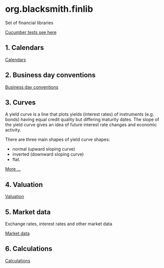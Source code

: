 # org.blacksmith.finlib

Set of financial libraries

[Cucumber tests see here](src/test/resources/features)

## 1. Calendars

[Calendars](doc/Calendars.md)

## 2. Business day conventions

[Business day conventions](doc/BusinessDayConventions.md)

## 3. Curves

A yield curve is a line that plots yields (interest rates) of instruments (e.g. bonds) having equal credit quality but differing maturity dates. The slope of the yield curve gives an idea of future interest rate changes and economic activity.

There are three main shapes of yield curve shapes: 
- normal (upward sloping curve) 
- inverted (downward sloping curve)
- flat.

[More ...](doc/Curves.md)

## 4. Valuation

[Valuation](doc/Valuation.md)

## 5. Market data

Exchange rates, interest rates and other market data

[Market data](doc/MarketData.md)

## 6. Calculations

[Calculations](doc/Calculations.md)
